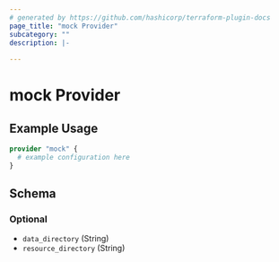 ```yaml
---
# generated by https://github.com/hashicorp/terraform-plugin-docs
page_title: "mock Provider"
subcategory: ""
description: |-
  
---
```


# mock Provider



## Example Usage

```terraform
provider "mock" {
  # example configuration here
}
```

<!-- schema generated by tfplugindocs -->
## Schema

### Optional

- `data_directory` (String)
- `resource_directory` (String)
